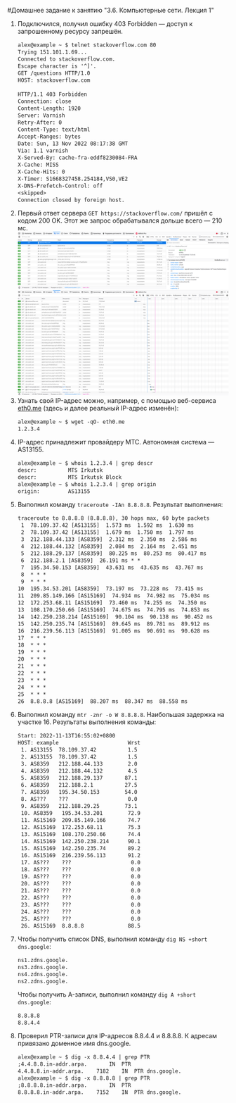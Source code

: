 #Домашнее задание к занятию "3.6. Компьютерные сети. Лекция 1"
1. Подключился, получил ошибку 403 Forbidden — доступ к запрошенному ресурсу запрешён.
    ```
    alex@example ~ $ telnet stackoverflow.com 80
    Trying 151.101.1.69...
    Connected to stackoverflow.com.
    Escape character is '^]'.
    GET /questions HTTP/1.0
    HOST: stackoverflow.com
    
    HTTP/1.1 403 Forbidden
    Connection: close
    Content-Length: 1920
    Server: Varnish
    Retry-After: 0
    Content-Type: text/html
    Accept-Ranges: bytes
    Date: Sun, 13 Nov 2022 08:17:38 GMT
    Via: 1.1 varnish
    X-Served-By: cache-fra-eddf8230084-FRA
    X-Cache: MISS
    X-Cache-Hits: 0
    X-Timer: S1668327458.254184,VS0,VE2
    X-DNS-Prefetch-Control: off
    <skipped>
    Connection closed by foreign host.
    ```
2. Первый ответ сервера `GET https://stackoverflow.com/` пришёл с кодом 200 OK.
Этот же запрос обрабатывался дольше всего — 210 мс.
![](screen01.png)
![](screen02.png)
3. Узнать свой IP-адрес можно, например, с помощью веб-сервиса [eth0.me](http://eth0.me) (здесь и далее реальный IP-адрес изменён):
   ```
   alex@example ~ $ wget -qO- eth0.me
   1.2.3.4
   ```
4. IP-адрес принадлежит провайдеру МТС. Автономная система — AS13155.
   ```
   alex@example ~ $ whois 1.2.3.4 | grep descr
   descr:          MTS Irkutsk
   descr:          MTS Irkutsk Block
   alex@example ~ $ whois 1.2.3.4 | grep origin
   origin:         AS13155  
   ```
5. Выполнил команду `traceroute -IAn 8.8.8.8`. Результат выполнения:
   ```
   traceroute to 8.8.8.8 (8.8.8.8), 30 hops max, 60 byte packets
    1  78.109.37.42 [AS13155]  1.573 ms  1.592 ms  1.630 ms
    2  78.109.37.42 [AS13155]  1.679 ms  1.750 ms  1.797 ms
    3  212.188.44.133 [AS8359]  2.312 ms  2.350 ms  2.586 ms
    4  212.188.44.132 [AS8359]  2.084 ms  2.164 ms  2.451 ms
    5  212.188.29.137 [AS8359]  80.225 ms  80.253 ms  80.417 ms
    6  212.188.2.1 [AS8359]  26.191 ms * *
    7  195.34.50.153 [AS8359]  43.631 ms  43.635 ms  43.767 ms
    8  * * *
    9  * * *
   10  195.34.53.201 [AS8359]  73.197 ms  73.228 ms  73.415 ms
   11  209.85.149.166 [AS15169]  74.934 ms  74.982 ms  75.034 ms
   12  172.253.68.11 [AS15169]  73.460 ms  74.255 ms  74.350 ms
   13  108.170.250.66 [AS15169]  74.675 ms  74.795 ms  74.853 ms
   14  142.250.238.214 [AS15169]  90.104 ms  90.138 ms  90.452 ms
   15  142.250.235.74 [AS15169]  89.645 ms  89.781 ms  89.912 ms
   16  216.239.56.113 [AS15169]  91.005 ms  90.691 ms  90.628 ms
   17  * * *
   18  * * *
   19  * * *
   20  * * *
   21  * * *
   22  * * *
   23  * * *
   24  * * *
   25  * * *
   26  8.8.8.8 [AS15169]  88.207 ms  88.347 ms  88.558 ms
   ```
6. Выполнил команду `mtr -znr -o W 8.8.8.8`. Наибольшая задержка на участке 16. Результаты выполнения команды: 
    ```
    Start: 2022-11-13T16:55:02+0800
    HOST: example                      Wrst
     1. AS13155  78.109.37.42          1.5
     2. AS13155  78.109.37.42          1.5
     3. AS8359   212.188.44.133        2.0
     4. AS8359   212.188.44.132        4.5
     5. AS8359   212.188.29.137       87.1
     6. AS8359   212.188.2.1          27.5
     7. AS8359   195.34.50.153        54.0
     8. AS???    ???                   0.0
     9. AS8359   212.188.29.25        73.1
     10. AS8359   195.34.53.201        72.9
     11. AS15169  209.85.149.166       74.7
     12. AS15169  172.253.68.11        75.3
     13. AS15169  108.170.250.66       74.4
     14. AS15169  142.250.238.214      90.1
     15. AS15169  142.250.235.74       89.2
     16. AS15169  216.239.56.113       91.2
     17. AS???    ???                   0.0
     18. AS???    ???                   0.0
     19. AS???    ???                   0.0
     20. AS???    ???                   0.0
     21. AS???    ???                   0.0
     22. AS???    ???                   0.0
     23. AS???    ???                   0.0
     24. AS???    ???                   0.0
     25. AS???    ???                   0.0
     26. AS15169  8.8.8.8              88.5
   ```
7. Чтобы получить список DNS, выполнил команду `dig NS +short dns.google`:
   ```    
   ns1.zdns.google.
   ns3.zdns.google.
   ns4.zdns.google.
   ns2.zdns.google.
   ```
   Чтобы получить A-записи, выполнил команду `dig A +short dns.google`:
   ```
   8.8.8.8
   8.8.4.4
   ```
8. Проверил PTR-записи для IP-адресов 8.8.4.4 и 8.8.8.8. К адресам привязано доменное имя dns.google. 
   ```
   alex@example ~ $ dig -x 8.8.4.4 | grep PTR
   ;4.4.8.8.in-addr.arpa.		IN	PTR
   4.4.8.8.in-addr.arpa.	7182	IN	PTR	dns.google.
   alex@example ~ $ dig -x 8.8.8.8 | grep PTR
   ;8.8.8.8.in-addr.arpa.		IN	PTR
   8.8.8.8.in-addr.arpa.	7152	IN	PTR	dns.google.
   ```